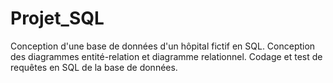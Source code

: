# Projet_SQL
Conception d'une base de données d'un hôpital fictif en SQL. Conception des diagrammes entité-relation et diagramme relationnel. Codage et test de requêtes en SQL de la base de données.
